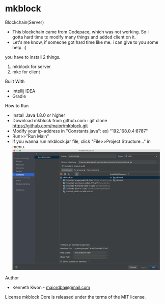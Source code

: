 # mkblock
Blockchain(Server)
- This blockchain came from Codepace, which was not working. So i gotta hard time to modify many things and added client on it.
- Let's me know, if someone got hard time like me. i can give to you some help. :)

you have to install 2 things.
1. mkblock for server
2. mkc for client

Built With
- Intellij IDEA
- Gradle

How to Run
- Install Java 1.8.0 or higher
- Download mkblock from github.com : git clone https://github.com/maior/mkblock.git
- Modify your ip-address in "Constants.java": ex) "192.168.0.4:8787"
- Run>>"Run Main"
- if you wanna run mkblock.jar file, click "File>>Project Structure..." in menu.
![ex_screenshot](./img/sc1.png)


Author
- Kenneth Kwon - maiordba@gmail.com

License
mkblock Core is released under the terms of the MIT license.
